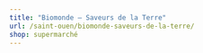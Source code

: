 ```yaml
---
title: "Biomonde – Saveurs de la Terre"
url: /saint-ouen/biomonde-saveurs-de-la-terre/
shop: supermarché
---
```

